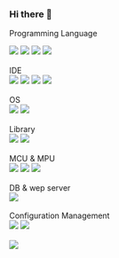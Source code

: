### Hi there 👋

<!--
### Hi there 👋
**yong-ggori/yong-ggori** is a ✨ _special_ ✨ repository because its `README.md` (this file) appears on your GitHub profile.
Here are some ideas to get you started:
- 🔭 I’m currently working on ...
- 🌱 I’m currently learning ...
- 👯 I’m looking to collaborate on ...
- 🤔 I’m looking for help with ...
- 💬 Ask me about ...
- 📫 How to reach me: ...
- 😄 Pronouns: ...
- ⚡ Fun fact: ...
-->

<!-- Skills -->
Programming Language
<div>
  <img src="https://img.shields.io/badge/C-A8B9CC?style=flat-square&logo=C&logoColor=white"/> 
  <img src="https://img.shields.io/badge/C++-00599C?style=flat-square&logo=C%2B%2B&logoColor=white"/>
  <img src="https://img.shields.io/badge/Python-3776AB?style=flat-square&logo=Python&logoColor=white"/> 
  <img src="https://img.shields.io/badge/Java-007396?style=flat-square&logo=Java&logoColor=white"/> 
 </div>
<br>
IDE
 <div>
   <img src="https://img.shields.io/badge/Visual Studio-5C2D91?style=flat-square&logo=Visual Studio&logoColor=white"/> 
   <img src="https://img.shields.io/badge/Visual Studio Code-007ACC?style=flat-square&logo=Visual Studio&logoColor=white"/> 
   <img src="https://img.shields.io/badge/Eclipse IDE-2C2255?style=flat-square&logo=Eclipse IDE&logoColor=white"/>
   <img src="https://img.shields.io/badge/Qt-41CD52?style=flat-square&logo=Qt&logoColor=white"/> 
 </div>
 <br>
 OS
 <div>
   <img src="https://img.shields.io/badge/Linux-FCC624?style=flat-square&logo=Linux&logoColor=white"/> 
   <img src="https://img.shields.io/badge/Windows-0078D6?style=flat-square&logo=Windows&logoColor=white"/> 
 </div>
 <br>
 Library
 <div>
   <img src="https://img.shields.io/badge/OpenCV-5C3EE8?style=flat-square&logo=OpenCV&logoColor=white"/>
   <img src="https://img.shields.io/badge/ROS-22314E?style=flat-square&logo=ROS&logoColor=white"/>
 </div>
 <br>
   MCU & MPU
 <div>
  <img src="https://img.shields.io/badge/Arduino-00979D?style=flat-square&logo=Arduino&logoColor=white"/> 
  <img src="https://img.shields.io/badge/STM32-03234B?style=flat-square&logo=STMicroelectronics&logoColor=white"/>
  <img src="https://img.shields.io/badge/Raspberry Pi-A22846?style=flat-square&logo=Raspberry Pi&logoColor=white"/>
 </div>
 <br>
   DB & wep server
 <div>
  <img src="https://img.shields.io/badge/MariaDB-003545?style=flat-square&logo=MariaDB&logoColor=white"/>
 </div>
 <br>
  Configuration Management
 <div>
  <img src="https://img.shields.io/badge/Git-F05032?style=flat-square&logo=Git&logoColor=white"/> 
  <img src="https://img.shields.io/badge/GitHub-181717?style=flat-square&logo=GitHub&logoColor=white"/> 
</div>
<br>
<!--<div>
<src="https://github-readme-stats.vercel.app/api?username=yong-ggori">
  </div>-->
  <div>
  <img align="left" src="https://github-readme-stats.vercel.app/api/top-langs/?username=yong-ggori&theme=dracula&exclude_repo=Computer-Science-          Engineering&layout=compact&langs_count=10"/>
  </div>
